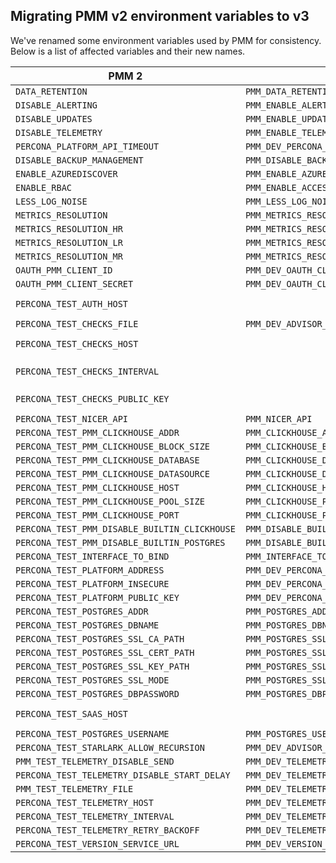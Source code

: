 ## Migrating PMM v2 environment variables to v3
We've renamed some environment variables used by PMM for consistency.
Below is a list of affected variables and their new names.

| PMM 2                                         | PMM 3                                      | Comments                                                     |
|-----------------------------------------------|--------------------------------------------|--------------------------------------------------------------|
| `DATA_RETENTION`                              | `PMM_DATA_RETENTION`                       |                                                              |
| `DISABLE_ALERTING`                            | `PMM_ENABLE_ALERTING`                      |                                                              |
| `DISABLE_UPDATES`                             | `PMM_ENABLE_UPDATES`                       |                                                              |
| `DISABLE_TELEMETRY`                           | `PMM_ENABLE_TELEMETRY`                     |                                                              |
| `PERCONA_PLATFORM_API_TIMEOUT`                | `PMM_DEV_PERCONA_PLATFORM_API_TIMEOUT`     |                                                              |
| `DISABLE_BACKUP_MANAGEMENT`                   | `PMM_DISABLE_BACKUP_MANAGEMENT`            |                                                              |
| `ENABLE_AZUREDISCOVER`                        | `PMM_ENABLE_AZURE_DISCOVER`                |                                                              |
| `ENABLE_RBAC`                                 | `PMM_ENABLE_ACCESS_CONTROL`                |                                                              |
| `LESS_LOG_NOISE`                              | `PMM_LESS_LOG_NOISE`                       |                                                              |
| `METRICS_RESOLUTION`                          | `PMM_METRICS_RESOLUTION`                   |                                                              |
| `METRICS_RESOLUTION_HR`                       | `PMM_METRICS_RESOLUTION_HR`                |                                                              |
| `METRICS_RESOLUTION_LR`                       | `PMM_METRICS_RESOLUTION_LR`                |                                                              |
| `METRICS_RESOLUTION_MR`                       | `PMM_METRICS_RESOLUTION_MR`                |                                                              |
| `OAUTH_PMM_CLIENT_ID`                         | `PMM_DEV_OAUTH_CLIENT_ID`                  |                                                              |
| `OAUTH_PMM_CLIENT_SECRET`                     | `PMM_DEV_OAUTH_CLIENT_SECRET`              |                                                              |
| `PERCONA_TEST_AUTH_HOST`                      |                                            | Removed in PMM v3, use `PMM_DEV_PERCONA_PLATFORM_ADDRESS`    |
| `PERCONA_TEST_CHECKS_FILE`                    | `PMM_DEV_ADVISOR_CHECKS_FILE`              |                                                              |
| `PERCONA_TEST_CHECKS_HOST`                    |                                            | Removed in PMM v3, use `PMM_DEV_PERCONA_PLATFORM_ADDRESS`    |
| `PERCONA_TEST_CHECKS_INTERVAL`                |                                            | Removed in PMM v3 as it wasn't actually used.                |
| `PERCONA_TEST_CHECKS_PUBLIC_KEY`              |                                            | Removed in PMM v3, use `PMM_DEV_PERCONA_PLATFORM_PUBLIC_KEY` |
| `PERCONA_TEST_NICER_API`                      | `PMM_NICER_API`                            |                                                              |
| `PERCONA_TEST_PMM_CLICKHOUSE_ADDR`            | `PMM_CLICKHOUSE_ADDR`                      |                                                              |
| `PERCONA_TEST_PMM_CLICKHOUSE_BLOCK_SIZE`      | `PMM_CLICKHOUSE_BLOCK_SIZE`                |                                                              |
| `PERCONA_TEST_PMM_CLICKHOUSE_DATABASE`        | `PMM_CLICKHOUSE_DATABASE`                  |                                                              |
| `PERCONA_TEST_PMM_CLICKHOUSE_DATASOURCE`      | `PMM_CLICKHOUSE_DATASOURCE`                |                                                              |
| `PERCONA_TEST_PMM_CLICKHOUSE_HOST`            | `PMM_CLICKHOUSE_HOST`                      |                                                              |
| `PERCONA_TEST_PMM_CLICKHOUSE_POOL_SIZE`       | `PMM_CLICKHOUSE_POOL_SIZE`                 |                                                              |
| `PERCONA_TEST_PMM_CLICKHOUSE_PORT`            | `PMM_CLICKHOUSE_PORT`                      |                                                              |
| `PERCONA_TEST_PMM_DISABLE_BUILTIN_CLICKHOUSE` | `PMM_DISABLE_BUILTIN_CLICKHOUSE`           |                                                              |
| `PERCONA_TEST_PMM_DISABLE_BUILTIN_POSTGRES`   | `PMM_DISABLE_BUILTIN_POSTGRES`             |                                                              |
| `PERCONA_TEST_INTERFACE_TO_BIND`              | `PMM_INTERFACE_TO_BIND`                    |                                                              |
| `PERCONA_TEST_PLATFORM_ADDRESS`               | `PMM_DEV_PERCONA_PLATFORM_ADDRESS`         |                                                              |
| `PERCONA_TEST_PLATFORM_INSECURE`              | `PMM_DEV_PERCONA_PLATFORM_INSECURE`        |                                                              |
| `PERCONA_TEST_PLATFORM_PUBLIC_KEY`            | `PMM_DEV_PERCONA_PLATFORM_PUBLIC_KEY`      |                                                              |
| `PERCONA_TEST_POSTGRES_ADDR`                  | `PMM_POSTGRES_ADDR`                        |                                                              |
| `PERCONA_TEST_POSTGRES_DBNAME`                | `PMM_POSTGRES_DBNAME`                      |                                                              |
| `PERCONA_TEST_POSTGRES_SSL_CA_PATH`           | `PMM_POSTGRES_SSL_CA_PATH`                 |                                                              |
| `PERCONA_TEST_POSTGRES_SSL_CERT_PATH`         | `PMM_POSTGRES_SSL_CERT_PATH`               |                                                              |
| `PERCONA_TEST_POSTGRES_SSL_KEY_PATH`          | `PMM_POSTGRES_SSL_KEY_PATH`                |                                                              |
| `PERCONA_TEST_POSTGRES_SSL_MODE`              | `PMM_POSTGRES_SSL_MODE`                    |                                                              |
| `PERCONA_TEST_POSTGRES_DBPASSWORD`            | `PMM_POSTGRES_DBPASSWORD`                  |                                                              |
| `PERCONA_TEST_SAAS_HOST`                      |                                            | Removed in PMM v3, use `PMM_DEV_PERCONA_PLATFORM_ADDRESS`    |
| `PERCONA_TEST_POSTGRES_USERNAME`              | `PMM_POSTGRES_USERNAME`                    |                                                              |
| `PERCONA_TEST_STARLARK_ALLOW_RECURSION`       | `PMM_DEV_ADVISOR_STARLARK_ALLOW_RECURSION` |                                                              |
| `PMM_TEST_TELEMETRY_DISABLE_SEND`             | `PMM_DEV_TELEMETRY_DISABLE_SEND`           |                                                              |
| `PERCONA_TEST_TELEMETRY_DISABLE_START_DELAY`  | `PMM_DEV_TELEMETRY_DISABLE_START_DELAY`    |                                                              |
| `PMM_TEST_TELEMETRY_FILE`                     | `PMM_DEV_TELEMETRY_FILE`                   |                                                              |
| `PERCONA_TEST_TELEMETRY_HOST`                 | `PMM_DEV_TELEMETRY_HOST`                   |                                                              |
| `PERCONA_TEST_TELEMETRY_INTERVAL`             | `PMM_DEV_TELEMETRY_INTERVAL`               |                                                              |
| `PERCONA_TEST_TELEMETRY_RETRY_BACKOFF`        | `PMM_DEV_TELEMETRY_RETRY_BACKOFF`          |                                                              |                 
| `PERCONA_TEST_VERSION_SERVICE_URL`            | `PMM_DEV_VERSION_SERVICE_URL`              |                                                              |
